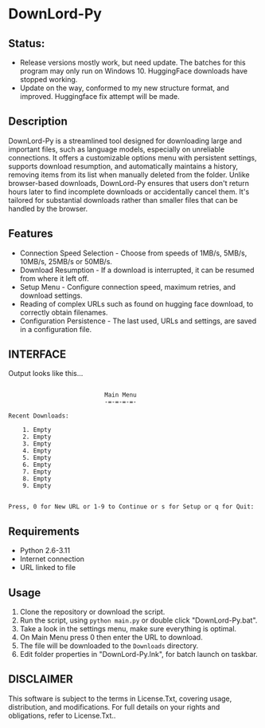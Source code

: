 # DownLord-Py
## Status:
- Release versions mostly work, but need update. The batches for this program may only run on Windows 10. HuggingFace downloads have stopped working.
- Update on the way, conformed to my new structure format, and improved. Huggingface fix attempt will be made.

## Description
DownLord-Py is a streamlined tool designed for downloading large and important files, such as language models, especially on unreliable connections. It offers a customizable options menu with persistent settings, supports download resumption, and automatically maintains a history, removing items from its list when manually deleted from the folder. Unlike browser-based downloads, DownLord-Py ensures that users don't return hours later to find incomplete downloads or accidentally cancel them. It's tailored for substantial downloads rather than smaller files that can be handled by the browser.

## Features
- Connection Speed Selection - Choose from speeds of 1MB/s, 5MB/s, 10MB/s, 25MB/s or 50MB/s.
- Download Resumption - If a download is interrupted, it can be resumed from where it left off.
- Setup Menu - Configure connection speed, maximum retries, and download settings.
- Reading of complex URLs such as found on hugging face download, to correctly obtain filenames.
- Configuration Persistence - The last used, URLs and settings, are saved in a configuration file.

## INTERFACE
Output looks like this...

```

                           Main Menu
                           -=-=-=-=-

Recent Downloads:

    1. Empty
    2. Empty
    3. Empty
    4. Empty
    5. Empty
    6. Empty
    7. Empty
    8. Empty
    9. Empty


Press, 0 for New URL or 1-9 to Continue or s for Setup or q for Quit:

```

## Requirements
- Python 2.6-3.11
- Internet connection
- URL linked to file

## Usage
1. Clone the repository or download the script.
2. Run the script, using `python main.py` or double click "DownLord-Py.bat".
3. Take a look in the settings menu, make sure everything is optimal.
4. On Main Menu press 0 then enter the URL to download.
5. The file will be downloaded to the `Downloads` directory.
6. Edit folder properties in "DownLord-Py.lnk", for batch launch on taskbar.

## DISCLAIMER
This software is subject to the terms in License.Txt, covering usage, distribution, and modifications. For full details on your rights and obligations, refer to License.Txt..
